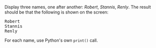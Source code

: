Display three names, one after another: _Robert_, _Stannis_, _Renly_. The result should be that the following is shown on the screen:

<pre class='hexlet-basics-output'>
Robert
Stannis
Renly
</pre>

For each name, use Python's own `print()` call.

